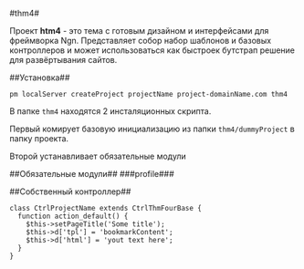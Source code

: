 #thm4#

Проект __htm4__ - это тема с готовым дизайном и интерфейсами для фреймворка Ngn.
Представляет собор набор шаблонов и базовых контроллеров и может использоваться как быстроек бутстрап решение для развёртывания
сайтов.

##Установка##

    pm localServer createProject projectName project-domainName.com thm4
    
В папке `thm4` находятся 2 инсталяционных скрипта.

Первый комирует базовую инициализацию из папки `thm4/dummyProject` в папку проекта.
 
Второй устанавливает обязательные модули

##Обязательные модули##
###profile###

##Собственный контроллер##

    class CtrlProjectName extends CtrlThmFourBase {
      function action_default() {
        $this->setPageTitle('Some title');
        $this->d['tpl'] = 'bookmarkContent';
        $this->d['html'] = 'yout text here';
      }
    }